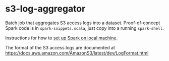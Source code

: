 s3-log-aggregator
=================

Batch job that aggregates S3 access logs into a dataset. Proof-of-concept Spark code is in `spark-snippets.scala`, just copy into a running `spark-shell`.

Instructions for how to [set up Spark on local machine](https://github.oslo.kommune.no/pages/origo-dataplatform/spark-lokal-maskin.html).

The format of the S3 access logs are documented at https://docs.aws.amazon.com/AmazonS3/latest/dev/LogFormat.html
